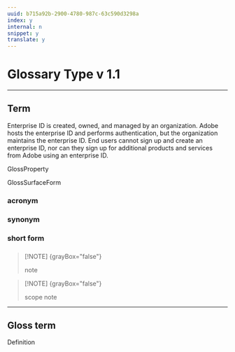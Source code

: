 ```yaml
---
uuid: b715a92b-2900-4780-987c-63c590d3298a
index: y
internal: n
snippet: y
translate: y
---
```


# Glossary Type v 1.1

---

## Term

Enterprise ID is created, owned, and managed by an organization. Adobe hosts the enterprise ID and performs authentication, but the organization maintains the enterprise ID. End users cannot sign up and create an enterprise ID, nor can they sign up for additional products and services from Adobe using an enterprise ID.

GlossProperty

GlossSurfaceForm

### acronym

### synonym

### short form

###

>[!NOTE] {grayBox="false"}
>
>note

>[!NOTE] {grayBox="false"}
>
>scope note

---

## Gloss term

Definition 